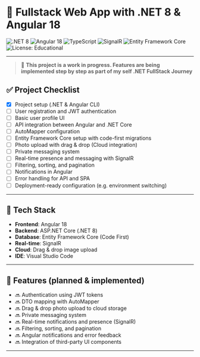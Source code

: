 # 🧠 Fullstack Web App with .NET 8 & Angular 18

![.NET 8](https://img.shields.io/badge/.NET-8.0-blueviolet?logo=dotnet&logoColor=white)
![Angular 18](https://img.shields.io/badge/Angular-18-red?logo=angular&logoColor=white)
![TypeScript](https://img.shields.io/badge/TypeScript-4.x-blue?logo=typescript&logoColor=white)
![SignalR](https://img.shields.io/badge/SignalR-Real--Time-green?logo=signal&logoColor=white)
![Entity Framework Core](https://img.shields.io/badge/Entity%20Framework-Core%208.0-blue?logo=database&logoColor=white)
![License: Educational](https://img.shields.io/badge/license-Educational-yellow)

---

> 🚧 **This project is a work in progress. Features are being implemented step by step as part of my self .NET FullStack Journey**

## ✅ Project Checklist

- [x] Project setup (.NET & Angular CLI)
- [ ] User registration and JWT authentication
- [ ] Basic user profile UI
- [ ] API integration between Angular and .NET Core
- [ ] AutoMapper configuration
- [ ] Entity Framework Core setup with code-first migrations
- [ ] Photo upload with drag & drop (Cloud integration)
- [ ] Private messaging system
- [ ] Real-time presence and messaging with SignalR
- [ ] Filtering, sorting, and pagination
- [ ] Notifications in Angular
- [ ] Error handling for API and SPA
- [ ] Deployment-ready configuration (e.g. environment switching)

---

## 🔧 Tech Stack

- **Frontend**: Angular 18
- **Backend**: ASP.NET Core (.NET 8)
- **Database**: Entity Framework Core (Code First)
- **Real-time**: SignalR
- **Cloud**: Drag & drop image upload
- **IDE**: Visual Studio Code

---

## 🚀 Features (planned & implemented)

- 🔜 Authentication using JWT tokens  
- 🔜 DTO mapping with AutoMapper  
- 🔜 Drag & drop photo upload to cloud storage  
- 🔜 Private messaging system  
- 🔜 Real-time notifications and presence (SignalR)  
- 🔜 Filtering, sorting, and pagination  
- 🔜 Angular notifications and error feedback  
- 🔜 Integration of third-party UI components  

---
